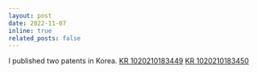 ```yaml
---
layout: post
date: 2022-11-07
inline: true
related_posts: false
---
```


I published two patents in Korea. [KR 1020210183449](http://kpat.kipris.or.kr/kpat/biblioa.do?method=biblioFrame&start=biblio&searchFg=N&KeyWord=1020210183449&applno=1020210183449&Gubun=1&sCurrPage=1&searchFg=N&expression=1020210183449&openPageId=View01&isMyConcern=N&isMyFolder=N&config=/main/sharePage_KR.jsp,%20className=jeus_jspwork._main._700_sharePage_5fKR_5fjsp,%20jspUri=%27/main/sharePage_KR.jsp)&nbsp;[KR 1020210183450](http://kpat.kipris.or.kr/kpat/biblioa.do?method=biblioFrame&start=biblio&searchFg=N&KeyWord=1020210183450&applno=1020210183450&Gubun=1&sCurrPage=1&searchFg=N&expression=1020210183450&openPageId=View01&isMyConcern=N&isMyFolder=N&config=/main/sharePage_KR.jsp,%20className=jeus_jspwork._main._700_sharePage_5fKR_5fjsp,%20jspUri=%27/main/sharePage_KR.jsp)
